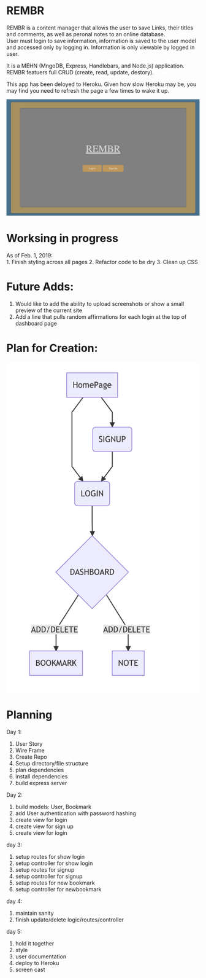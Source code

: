 # REMBR

REMBR is a content manager that allows the user to save Links, their titles and comments, as well as peronal notes to an online database.  
User must login to save information, information is saved to the user model and accessed only by logging in.  Information is only viewable by logged in user.

It is a MEHN (MngoDB, Express, Handlebars, and Node.js) application. REMBR featuers full CRUD (create, read, update, destory).

This app has been deloyed to Heroku. Given how slow Heroku may be, you may find you need to refresh the page a few times to wake it up.

![Screenshot](./planning/images/Screenshot.png)


# Worksing in progress
As of Feb. 1, 2019:  
    1. Finish styling across all pages
    2. Refactor code to be dry
    3. Clean up CSS

# Future Adds:
1. Would like to add the ability to upload screenshots or show a small preview of the current site
2. Add a line that pulls random affirmations for each login at the top of dashboard page


# Plan for Creation:

![Plan](./planning/images/Planning-chart.png)


# Planning


  Day 1: 
  
  1. User Story
  2. Wire Frame
  3. Create Repo
  4. Setup directory/file structure
  5. plan dependencies
  6. install dependencies
  7. build express server

  Day 2: 

  1. build models: User, Bookmark
  2. add User authentication with password hashing
  3. create view for login
  4. create view for sign up
  5. create view for login

  day 3:
  1. setup routes for show login
  2. setup controller for show login
  3. setup routes for signup
  4. setup controller for signup
  5. setup routes for new bookmark
  6. setup controller for newbookmark

  day 4:
  1. maintain sanity
  2. finish update/delete logic/routes/controller

  day 5:
  1. hold it together
  2. style
  3. user documentation
  4. deploy to Heroku
  5. screen cast
